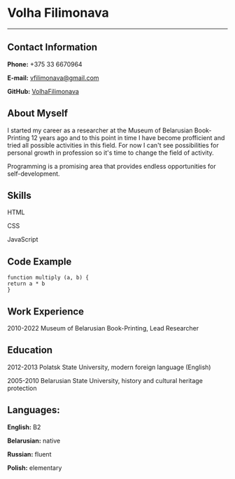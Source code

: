 # Volha Filimonava
*****
## Contact Information
**Phone:** +375 33 6670964

**E-mail:** vfilimonava@gmail.com

**GitHub:** [VolhaFilimonava](https://github.com/VolhaFilimonava)


## About Myself
I started my career as a researcher at the Museum of Belarusian Book-Printing 12 years ago and to this point in time I have become profficient and tried all possible activities in this field. For now I can't see possibilities for personal growth in profession so it's time to change the field of activity.

Programming is a promising area that provides endless opportunities for self-development.


## Skills
HTML

CSS

JavaScript


## Code Example
```
function multiply (a, b) {
return a * b
}
```


## Work Experience
2010-2022 Museum of Belarusian Book-Printing, Lead Researcher


## Education
2012-2013 Polatsk State University, modern foreign language (English)

2005-2010 Belarusian State University, history and cultural heritage protection


## Languages:
**English:** B2

**Belarusian:** native

**Russian:** fluent

**Polish:** elementary
